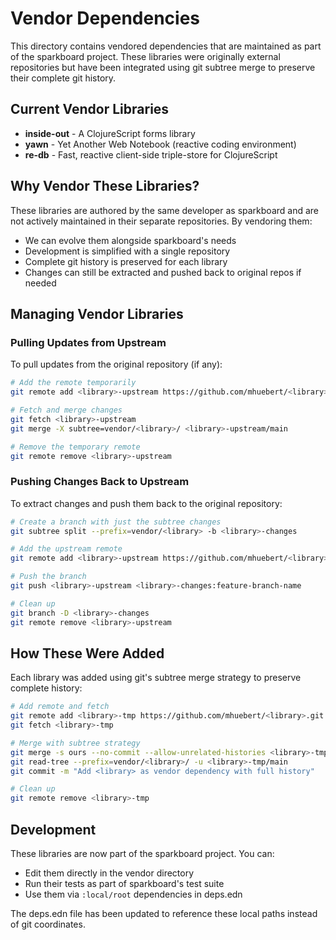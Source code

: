 # Vendor Dependencies

This directory contains vendored dependencies that are maintained as part of the sparkboard project. These libraries were originally external repositories but have been integrated using git subtree merge to preserve their complete git history.

## Current Vendor Libraries

- **inside-out** - A ClojureScript forms library
- **yawn** - Yet Another Web Notebook (reactive coding environment)
- **re-db** - Fast, reactive client-side triple-store for ClojureScript

## Why Vendor These Libraries?

These libraries are authored by the same developer as sparkboard and are not actively maintained in their separate repositories. By vendoring them:
- We can evolve them alongside sparkboard's needs
- Development is simplified with a single repository
- Complete git history is preserved for each library
- Changes can still be extracted and pushed back to original repos if needed

## Managing Vendor Libraries

### Pulling Updates from Upstream

To pull updates from the original repository (if any):

```bash
# Add the remote temporarily
git remote add <library>-upstream https://github.com/mhuebert/<library>.git

# Fetch and merge changes
git fetch <library>-upstream
git merge -X subtree=vendor/<library>/ <library>-upstream/main

# Remove the temporary remote
git remote remove <library>-upstream
```

### Pushing Changes Back to Upstream

To extract changes and push them back to the original repository:

```bash
# Create a branch with just the subtree changes
git subtree split --prefix=vendor/<library> -b <library>-changes

# Add the upstream remote
git remote add <library>-upstream https://github.com/mhuebert/<library>.git

# Push the branch
git push <library>-upstream <library>-changes:feature-branch-name

# Clean up
git branch -D <library>-changes
git remote remove <library>-upstream
```

## How These Were Added

Each library was added using git's subtree merge strategy to preserve complete history:

```bash
# Add remote and fetch
git remote add <library>-tmp https://github.com/mhuebert/<library>.git
git fetch <library>-tmp

# Merge with subtree strategy
git merge -s ours --no-commit --allow-unrelated-histories <library>-tmp/main
git read-tree --prefix=vendor/<library>/ -u <library>-tmp/main
git commit -m "Add <library> as vendor dependency with full history"

# Clean up
git remote remove <library>-tmp
```

## Development

These libraries are now part of the sparkboard project. You can:
- Edit them directly in the vendor directory
- Run their tests as part of sparkboard's test suite
- Use them via `:local/root` dependencies in deps.edn

The deps.edn file has been updated to reference these local paths instead of git coordinates.